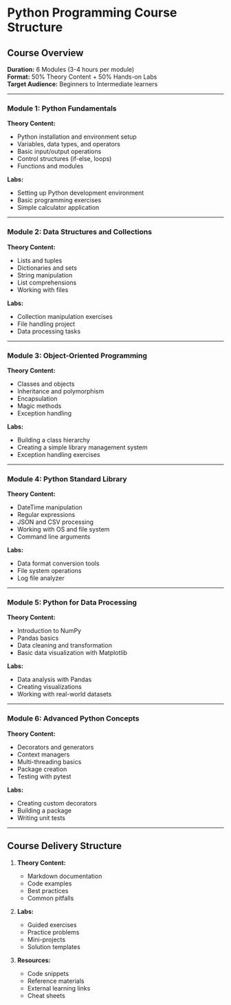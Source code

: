 # Python Programming Course Structure

## Course Overview
**Duration:** 6 Modules (3-4 hours per module)  
**Format:** 50% Theory Content + 50% Hands-on Labs  
**Target Audience:** Beginners to Intermediate learners  

---

### Module 1: Python Fundamentals
**Theory Content:**
- Python installation and environment setup
- Variables, data types, and operators
- Basic input/output operations
- Control structures (if-else, loops)
- Functions and modules

**Labs:**
- Setting up Python development environment
- Basic programming exercises
- Simple calculator application

---

### Module 2: Data Structures and Collections
**Theory Content:**
- Lists and tuples
- Dictionaries and sets
- String manipulation
- List comprehensions
- Working with files

**Labs:**
- Collection manipulation exercises
- File handling project
- Data processing tasks

---

### Module 3: Object-Oriented Programming
**Theory Content:**
- Classes and objects
- Inheritance and polymorphism
- Encapsulation
- Magic methods
- Exception handling

**Labs:**
- Building a class hierarchy
- Creating a simple library management system
- Exception handling exercises

---

### Module 4: Python Standard Library
**Theory Content:**
- DateTime manipulation
- Regular expressions
- JSON and CSV processing
- Working with OS and file system
- Command line arguments

**Labs:**
- Data format conversion tools
- File system operations
- Log file analyzer

---

### Module 5: Python for Data Processing
**Theory Content:**
- Introduction to NumPy
- Pandas basics
- Data cleaning and transformation
- Basic data visualization with Matplotlib

**Labs:**
- Data analysis with Pandas
- Creating visualizations
- Working with real-world datasets

---

### Module 6: Advanced Python Concepts
**Theory Content:**
- Decorators and generators
- Context managers
- Multi-threading basics
- Package creation
- Testing with pytest

**Labs:**
- Creating custom decorators
- Building a package
- Writing unit tests

---

## Course Delivery Structure
1. **Theory Content:**
   - Markdown documentation
   - Code examples
   - Best practices
   - Common pitfalls

2. **Labs:**
   - Guided exercises
   - Practice problems
   - Mini-projects
   - Solution templates

3. **Resources:**
   - Code snippets
   - Reference materials
   - External learning links
   - Cheat sheets
